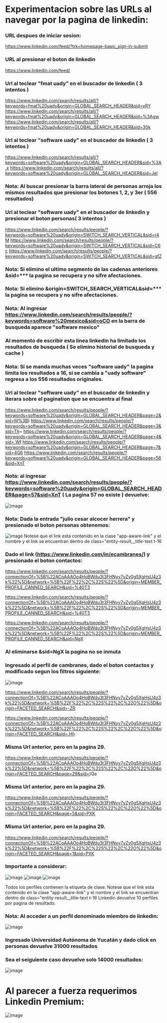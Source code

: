 # Experimentacion sobre las URLs al navegar por la pagina de linkedin:
### URL despues de iniciar sesion:
https://www.linkedin.com/feed/?trk=homepage-basic_sign-in-submit
### URL al presionar el boton de linkedin
https://www.linkedin.com/feed/
### Url al teclear "fmat uady" en el buscador de linkedin ( 3 intentos )
https://www.linkedin.com/search/results/all/?keywords=fmat%20uady&origin=GLOBAL_SEARCH_HEADER&sid=vRY
https://www.linkedin.com/search/results/all/?keywords=fmat%20uady&origin=GLOBAL_SEARCH_HEADER&sid=%3Agw
https://www.linkedin.com/search/results/all/?keywords=fmat%20uady&origin=GLOBAL_SEARCH_HEADER&sid=30k

### Url al teclear "software uady" en el buscador de linkedin ( 3 intentos )
https://www.linkedin.com/search/results/all/?keywords=software%20uady&origin=GLOBAL_SEARCH_HEADER&sid=%3A.x
https://www.linkedin.com/search/results/all/?keywords=software%20uady&origin=GLOBAL_SEARCH_HEADER&sid=Jel

### Nota: Al buscar presionar la barra lateral de personas arroja los mismos resultados que presionar los botones 1, 2, y 3er ( 556 resultados)

### Url al teclear "software uady" en el buscador de linkedin y presionar el boton personas( 3 intentos )
https://www.linkedin.com/search/results/people/?keywords=software%20uady&origin=SWITCH_SEARCH_VERTICAL&sid=r4M
https://www.linkedin.com/search/results/people/?keywords=software%20uady&origin=SWITCH_SEARCH_VERTICAL&sid=C6c
https://www.linkedin.com/search/results/people/?keywords=software%20uady&origin=SWITCH_SEARCH_VERTICAL&sid=gfZ

### Nota: Si elimino el ultimo segmento de las cadenas anteriores &sid=*** la pagina se recupera y no sifre afectaciones.
### Nota: Si elimino &origin=SWITCH_SEARCH_VERTICAL&sid=*** la pagina se recupera y no sifre afectaciones.

### Nota: Al ingresar https://www.linkedin.com/search/results/people/?keywords=software%20mexico&sid=oCO en la barra de busqueda aparece "software mexico"

### Al momento de escribir esta linea linkedin ha limitado los resultados de busqueda ( Se elimino historial de busqueda y cache ) 

### Nota: Si se manda muchas veces "software uady" la pagina limita los resultados a 16, si se cambia a "uady software" regresa a los 556 resultados originales.

### Url al teclear "software uady" en el buscador de linkedin y iterara sobre el pagination que se encuentra al final
https://www.linkedin.com/search/results/people/?keywords=software%20uady&origin=GLOBAL_SEARCH_HEADER&page=2&sid=W%3B)
https://www.linkedin.com/search/results/people/?keywords=software%20uady&origin=GLOBAL_SEARCH_HEADER&page=3&sid=Th~
https://www.linkedin.com/search/results/people/?keywords=software%20uady&origin=GLOBAL_SEARCH_HEADER&page=4&sid=.Wf
https://www.linkedin.com/search/results/people/?keywords=software%20uady&origin=GLOBAL_SEARCH_HEADER&page=7&sid=4G6
https://www.linkedin.com/search/results/people/?keywords=software%20uady&origin=GLOBAL_SEARCH_HEADER&page=56&sid=XnT

### Nota: al ingresar https://www.linkedin.com/search/results/people/?keywords=software%20uady&origin=GLOBAL_SEARCH_HEADER&page=57&sid=XnT ( La pagina 57 no existe ) devuelve:
![image](https://github.com/JulioAlcocer22/OOP-Project/assets/75227439/f6c298dc-1e05-44f8-bacb-7d23bd74a530)

### Nota: Dada la entrada "julio cesar alcocer herrera" y presionado el boton personas obtenemos:
![image](https://github.com/JulioAlcocer22/OOP-Project/assets/75227439/6c13ce72-7d05-4cbe-82db-9cd043bcbd60)
Notese que el link esta contenido en la clase "app-aware-link" y el nombre y el link se encuentran dentro de class="entity-result__title-text t-16

### Dado el link (https://www.linkedin.com/in/ecambranes/) y presionado el boton contactos:
https://www.linkedin.com/search/results/people/?connectionOf=%5B%22ACoAAAOo4HoBWdu3t3FHNyv7vZy0g5XgHsU4z3k%22%5D&network=%5B%22F%22%2C%22S%22%5D&origin=MEMBER_PROFILE_CANNED_SEARCH&sid=%40T3

https://www.linkedin.com/search/results/people/?connectionOf=%5B%22ACoAAAOo4HoBWdu3t3FHNyv7vZy0g5XgHsU4z3k%22%5D&network=%5B%22F%22%2C%22S%22%5D&origin=MEMBER_PROFILE_CANNED_SEARCH&sid=%40T3

https://www.linkedin.com/search/results/people/?connectionOf=%5B%22ACoAAAOo4HoBWdu3t3FHNyv7vZy0g5XgHsU4z3k%22%5D&network=%5B%22F%22%2C%22S%22%5D&origin=MEMBER_PROFILE_CANNED_SEARCH&sid=NgX
### Al eliminarse &sid=NgX la pagina no se inmuta

### Ingresado al perfil de cambranes, dado el boton contactos y modificado segun los filtros siguiente:
![image](https://github.com/JulioAlcocer22/OOP-Project/assets/75227439/277bfe3b-08d4-44bc-a879-f9336f0db8ec)

https://www.linkedin.com/search/results/people/?connectionOf=%5B%22ACoAAAOo4HoBWdu3t3FHNyv7vZy0g5XgHsU4z3k%22%5D&network=%5B%22F%22%2C%22S%22%2C%22O%22%5D&origin=FACETED_SEARCH&sid=-ZR

https://www.linkedin.com/search/results/people/?connectionOf=%5B%22ACoAAAOo4HoBWdu3t3FHNyv7vZy0g5XgHsU4z3k%22%5D&network=%5B%22F%22%2C%22S%22%2C%22O%22%5D&origin=FACETED_SEARCH&sid=.Hh

### Misma Url anterior, pero en la pagina 29.
https://www.linkedin.com/search/results/people/?connectionOf=%5B%22ACoAAAOo4HoBWdu3t3FHNyv7vZy0g5XgHsU4z3k%22%5D&network=%5B%22F%22%2C%22S%22%2C%22O%22%5D&origin=FACETED_SEARCH&page=29&sid=)Qa

### Misma Url anterior, pero en la pagina 29.
https://www.linkedin.com/search/results/people/?connectionOf=%5B%22ACoAAAOo4HoBWdu3t3FHNyv7vZy0g5XgHsU4z3k%22%5D&network=%5B%22F%22%2C%22S%22%2C%22O%22%5D&origin=FACETED_SEARCH&page=5&sid=PXK

### Misma Url anterior, pero en la pagina 29.
https://www.linkedin.com/search/results/people/?connectionOf=%5B%22ACoAAAOo4HoBWdu3t3FHNyv7vZy0g5XgHsU4z3k%22%5D&network=%5B%22F%22%2C%22S%22%2C%22O%22%5D&origin=FACETED_SEARCH&page=1&sid=PXK

### Importante a considerar:
![image](https://github.com/JulioAlcocer22/OOP-Project/assets/75227439/8f23cfe8-c299-4749-abf4-7fa0bed1b47c)
![image](https://github.com/JulioAlcocer22/OOP-Project/assets/75227439/221b75ac-fd88-4bbe-908b-f4f835375641)
![image](https://github.com/JulioAlcocer22/OOP-Project/assets/75227439/2153a53d-ceaf-49e1-a521-701284036bd3)

Todos los perfiles contienen la etiqueta de clase:
Notese que el link esta contenido en la clase "app-aware-link" y el nombre y el link se encuentran dentro de class="entity-result__title-text t-16
Linkedin devuelve 10 perfiles por pagina de resultado.

### Nota: Al acceder a un perfil denominado miembro de linkedin: 
![image](https://github.com/JulioAlcocer22/OOP-Project/assets/75227439/b772d786-c79d-4d14-8bb8-35207e90903b)

### Ingresado Universidad Autónoma de Yucatán y dado click en personas devuelve 31000 resultados

### Sea el seiguiente caso devuelve solo 14000 resultados:

![image](https://github.com/JulioAlcocer22/OOP-Project/assets/75227439/f18f2ff1-c696-4617-bcf4-3d110033304a)

# Al parecer a fuerza requerimos Linkedin Premium:
![image](https://github.com/JulioAlcocer22/OOP-Project/assets/75227439/ebb23d1f-f16b-4a21-8456-ca33e2d51f73)




